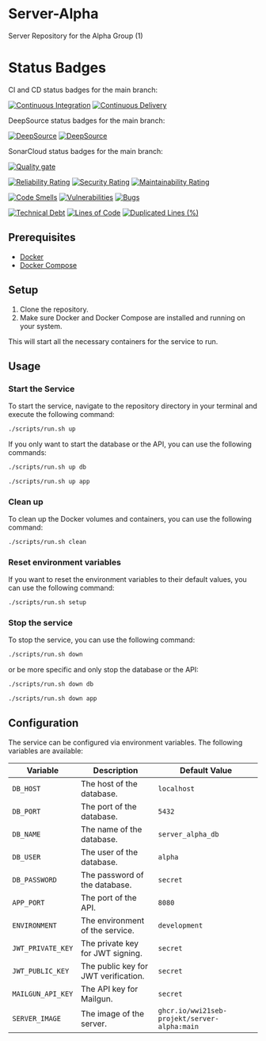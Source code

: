 # Server-Alpha
Server Repository for the Alpha Group (1)

# Status Badges

CI and CD status badges for the main branch:

[![Continuous Integration](https://github.com/wwi21seb-projekt/server-alpha/actions/workflows/ci.yaml/badge.svg)](https://github.com/wwi21seb-projekt/server-alpha/actions/workflows/ci.yaml)
[![Continuous Delivery](https://github.com/wwi21seb-projekt/server-alpha/actions/workflows/cd.yaml/badge.svg)](https://github.com/wwi21seb-projekt/server-alpha/actions/workflows/cd.yaml)

DeepSource status badges for the main branch:

[![DeepSource](https://app.deepsource.com/gh/wwi21seb-projekt/server-alpha.svg/?label=active+issues&show_trend=true&token=mcwBM2kkvsdD-hJRi0y1quuC)](https://app.deepsource.com/gh/wwi21seb-projekt/server-alpha/)
[![DeepSource](https://app.deepsource.com/gh/wwi21seb-projekt/server-alpha.svg/?label=resolved+issues&show_trend=true&token=mcwBM2kkvsdD-hJRi0y1quuC)](https://app.deepsource.com/gh/wwi21seb-projekt/server-alpha/)

SonarCloud status badges for the main branch:

[![Quality gate](https://sonarcloud.io/api/project_badges/quality_gate?project=wwi21seb-projekt_server-alpha)](https://sonarcloud.io/summary/new_code?id=wwi21seb-projekt_server-alpha)

[![Reliability Rating](https://sonarcloud.io/api/project_badges/measure?project=wwi21seb-projekt_server-alpha&metric=reliability_rating)](https://sonarcloud.io/summary/new_code?id=wwi21seb-projekt_server-alpha)
[![Security Rating](https://sonarcloud.io/api/project_badges/measure?project=wwi21seb-projekt_server-alpha&metric=security_rating)](https://sonarcloud.io/summary/new_code?id=wwi21seb-projekt_server-alpha)
[![Maintainability Rating](https://sonarcloud.io/api/project_badges/measure?project=wwi21seb-projekt_server-alpha&metric=sqale_rating)](https://sonarcloud.io/summary/new_code?id=wwi21seb-projekt_server-alpha)

[![Code Smells](https://sonarcloud.io/api/project_badges/measure?project=wwi21seb-projekt_server-alpha&metric=code_smells)](https://sonarcloud.io/summary/new_code?id=wwi21seb-projekt_server-alpha)
[![Vulnerabilities](https://sonarcloud.io/api/project_badges/measure?project=wwi21seb-projekt_server-alpha&metric=vulnerabilities)](https://sonarcloud.io/summary/new_code?id=wwi21seb-projekt_server-alpha)
[![Bugs](https://sonarcloud.io/api/project_badges/measure?project=wwi21seb-projekt_server-alpha&metric=bugs)](https://sonarcloud.io/summary/new_code?id=wwi21seb-projekt_server-alpha)

[![Technical Debt](https://sonarcloud.io/api/project_badges/measure?project=wwi21seb-projekt_server-alpha&metric=sqale_index)](https://sonarcloud.io/summary/new_code?id=wwi21seb-projekt_server-alpha)
[![Lines of Code](https://sonarcloud.io/api/project_badges/measure?project=wwi21seb-projekt_server-alpha&metric=ncloc)](https://sonarcloud.io/summary/new_code?id=wwi21seb-projekt_server-alpha)
[![Duplicated Lines (%)](https://sonarcloud.io/api/project_badges/measure?project=wwi21seb-projekt_server-alpha&metric=duplicated_lines_density)](https://sonarcloud.io/summary/new_code?id=wwi21seb-projekt_server-alpha)

## Prerequisites

- [Docker](https://www.docker.com)
- [Docker Compose](https://docs.docker.com/compose/)

## Setup

1. Clone the repository.
2. Make sure Docker and Docker Compose are installed and running on your system.

This will start all the necessary containers for the service to run.

## Usage

### Start the Service

To start the service, navigate to the repository directory in your terminal and execute the following command:

```bash
./scripts/run.sh up
```

If you only want to start the database or the API, you can use the following commands:

```bash
./scripts/run.sh up db
```

```bash
./scripts/run.sh up app
```

### Clean up

To clean up the Docker volumes and containers, you can use the following command:

```bash
./scripts/run.sh clean
```

### Reset environment variables

If you want to reset the environment variables to their default values, you can use the following command:

```bash
./scripts/run.sh setup
```

### Stop the service

To stop the service, you can use the following command:

```bash
./scripts/run.sh down
```

or be more specific and only stop the database or the API:

```bash
./scripts/run.sh down db
```

```bash
./scripts/run.sh down app
```


## Configuration

The service can be configured via environment variables. The following variables are available:

| Variable          | Description                          | Default Value                                |
|-------------------|--------------------------------------|----------------------------------------------|
| `DB_HOST`         | The host of the database.            | `localhost`                                  |
| `DB_PORT`         | The port of the database.            | `5432`                                       |
| `DB_NAME`         | The name of the database.            | `server_alpha_db`                            |
| `DB_USER`         | The user of the database.            | `alpha`                                      |
| `DB_PASSWORD`     | The password of the database.        | `secret`                                     |
| `APP_PORT`        | The port of the API.                 | `8080`                                       |
| `ENVIRONMENT`     | The environment of the service.      | `development`                                |
| `JWT_PRIVATE_KEY` | The private key for JWT signing.     | `secret`                                     |
| `JWT_PUBLIC_KEY`  | The public key for JWT verification. | `secret`                                     |
| `MAILGUN_API_KEY` | The API key for Mailgun.             | `secret`                                     |
| `SERVER_IMAGE`    | The image of the server.             | `ghcr.io/wwi21seb-projekt/server-alpha:main` |